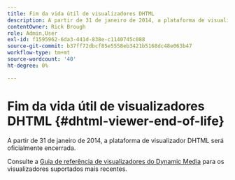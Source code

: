 ```yaml
---
title: Fim da vida útil de visualizadores DHTML
description: A partir de 31 de janeiro de 2014, a plataforma de visualizador DHTML será oficialmente encerrada.
contentOwner: Rick Brough
role: Admin,User
exl-id: f1595962-6da3-441d-838e-c1140745c088
source-git-commit: b37ff72dbcf85e5558eb3421b5168dc48e063b47
workflow-type: tm+mt
source-wordcount: '40'
ht-degree: 0%

---
```


# Fim da vida útil de visualizadores DHTML {#dhtml-viewer-end-of-life}

A partir de 31 de janeiro de 2014, a plataforma de visualizador DHTML será oficialmente encerrada.

Consulte a [Guia de referência de visualizadores do Dynamic Media](https://experienceleague.adobe.com/docs/dynamic-media-developer-resources.html) para os visualizadores suportados mais recentes.
